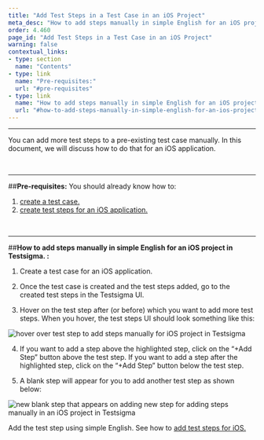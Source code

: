 ```yaml
---
title: "Add Test Steps in a Test Case in an iOS Project"
meta_desc: "How to add steps manually in simple English for an iOS project in Testsigma."
order: 4.460
page_id: "Add Test Steps in a Test Case in an iOS Project"
warning: false
contextual_links:
- type: section
  name: "Contents"
- type: link
  name: "Pre-requisites:"
  url: "#pre-requisites"
- type: link
  name: "How to add steps manually in simple English for an iOS project in Testsigma."
  url: "#how-to-add-steps-manually-in-simple-english-for-an-ios-project-in-testsigma-"
---
```


---

You can add more test steps to a pre-existing test case manually. In this document, we will discuss how to do that for an iOS application. 

&emsp;

---
##**Pre-requisites:**
You should already know how to:

 1. [create a test case.](https://testsigma.com/docs/test-cases/manage/add-edit-delete/)
 2. [create test steps for an iOS application.](https://testsigma.com/docs/test-cases/step-types/overview/)

&emsp;

---
##**How to add steps manually in simple English for an iOS project in Testsigma. :**

 1. Create a test case for an iOS application.
   
 2. Once the test case is created and the test steps added, go to the created test steps in the Testsigma UI.


 3. Hover on the test step after (or before) which you want to add more test steps. When you hover, the test steps UI should look something like this:

![hover over test step to add steps manually for iOS project in Testsigma](https://docs.testsigma.com/images/ios-apps/hover-test-step-add-steps-manually-ios-testsigma.png)

 4. If you want to add a step above the highlighted step, click on the “+Add Step” button above the test step. If you want to add a step after the highlighted step, click on the “+Add Step” button below the test step.

 5. A blank step will appear for you to add another test step as shown below:

![new blank step that appears on adding new step for adding steps manually in an iOS project in Testsigma](https://docs.testsigma.com/images/ios-apps/new-blank-step-add-steps-manually-ios-testsigma.png)

Add the test step using simple English. See how to [add test steps for iOS.](https://testsigma.com/docs/test-cases/step-types/overview/)


